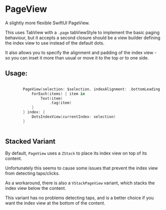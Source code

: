 # PageView

A slightly more flexible SwiftUI PageView.

This uses TabView with a `.page` tabViewStyle to implement the basic paging behaviour, but it accepts a second closure should be a view builder defining the index view to use instead of the default dots.

It also allows you to specify the alignment and padding of the index view - so you can inset it more than usual or move it to the top or to one side.

## Usage:

```swift

        PageView(selection: $selection, indexAlignment: .bottomLeading, indexPadding: 40.0) {
            ForEach(items) { item in
                Text(item)
                    .tag(item)
            }
        } index: {
            DotsIndexView(currentIndex: selection)
        }
        
```

## Stacked Variant

By default, `PageView` uses a `ZStack` to place its index view on top of its content.

Unfortunately this seems to cause some issues that prevent the index view from detecting taps/clicks.

As a workaround, there is also a `VStackPageView` variant, which stacks the index view below the content.

This variant has no problems detecting taps, and is a better choice if you want the index view at the bottom of the content.  
